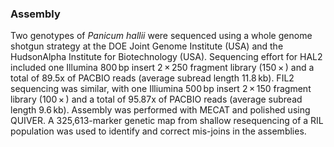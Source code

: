 ### Assembly

Two genotypes of *Panicum hallii* were sequenced using a whole genome
shotgun strategy at the DOE Joint Genome Institute (USA) and the
HudsonAlpha Institute for Biotechnology (USA). Sequencing effort for
HAL2 included one Illumina 800 bp insert 2 × 250 fragment library
(150 × ) and a total of 89.5x of PACBIO reads (average subread length
11.8 kb). FIL2 sequencing was similar, with one Illiumina 500 bp insert
2 × 150 fragment library (100 × ) and a total of 95.87x of PACBIO reads
(average subread length 9.6 kb). Assembly was performed with MECAT and
polished using QUIVER. A 325,613-marker genetic map from shallow
resequencing of a RIL population was used to identify and correct
mis-joins in the assemblies.

